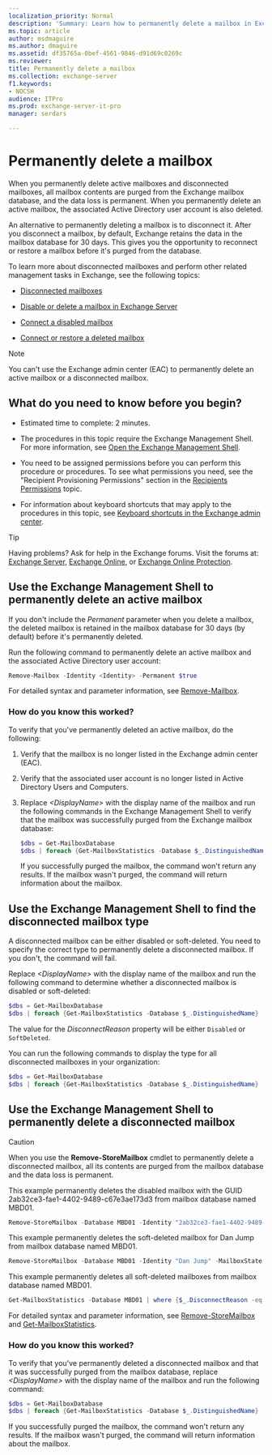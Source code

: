 ```yaml
---
localization_priority: Normal
description: 'Summary: Learn how to permanently delete a mailbox in Exchange Server 2016 or Exchange Server 2019.'
ms.topic: article
author: msdmaguire
ms.author: dmaguire
ms.assetid: df35765a-0bef-4561-9846-d91d69c0269c
ms.reviewer:
title: Permanently delete a mailbox
ms.collection: exchange-server
f1.keywords:
- NOCSH
audience: ITPro
ms.prod: exchange-server-it-pro
manager: serdars

---
```


# Permanently delete a mailbox

When you permanently delete active mailboxes and disconnected mailboxes, all mailbox contents are purged from the Exchange mailbox database, and the data loss is permanent. When you permanently delete an active mailbox, the associated Active Directory user account is also deleted.

An alternative to permanently deleting a mailbox is to disconnect it. After you disconnect a mailbox, by default, Exchange retains the data in the mailbox database for 30 days. This gives you the opportunity to reconnect or restore a mailbox before it's purged from the database.

To learn more about disconnected mailboxes and perform other related management tasks in Exchange, see the following topics:

- [Disconnected mailboxes](disconnected-mailboxes.md)

- [Disable or delete a mailbox in Exchange Server](disable-or-delete-mailboxes.md)

- [Connect a disabled mailbox](connect-disabled-mailboxes.md)

- [Connect or restore a deleted mailbox](restore-deleted-mailboxes.md)

> [!NOTE]
> You can't use the Exchange admin center (EAC) to permanently delete an active mailbox or a disconnected mailbox.

## What do you need to know before you begin?

- Estimated time to complete: 2 minutes.

- The procedures in this topic require the Exchange Management Shell. For more information, see [Open the Exchange Management Shell](https://docs.microsoft.com/powershell/exchange/open-the-exchange-management-shell).

- You need to be assigned permissions before you can perform this procedure or procedures. To see what permissions you need, see the "Recipient Provisioning Permissions" section in the [Recipients Permissions](../../permissions/feature-permissions/recipient-permissions.md) topic.

- For information about keyboard shortcuts that may apply to the procedures in this topic, see [Keyboard shortcuts in the Exchange admin center](../../about-documentation/exchange-admin-center-keyboard-shortcuts.md).

> [!TIP]
> Having problems? Ask for help in the Exchange forums. Visit the forums at: [Exchange Server](https://social.technet.microsoft.com/forums/office/home?category=exchangeserver), [Exchange Online](https://docs.microsoft.com/answers/topics/office-exchange-server-itpro.html), or [Exchange Online Protection](https://social.technet.microsoft.com/forums/forefront/home?forum=FOPE).

## Use the Exchange Management Shell to permanently delete an active mailbox

If you don't include the _Permanent_ parameter when you delete a mailbox, the deleted mailbox is retained in the mailbox database for 30 days (by default) before it's permanently deleted.

Run the following command to permanently delete an active mailbox and the associated Active Directory user account:

```PowerShell
Remove-Mailbox -Identity <Identity> -Permanent $true
```

For detailed syntax and parameter information, see [Remove-Mailbox](https://docs.microsoft.com/powershell/module/exchange/remove-mailbox).

### How do you know this worked?

To verify that you've permanently deleted an active mailbox, do the following:

1. Verify that the mailbox is no longer listed in the Exchange admin center (EAC).

2. Verify that the associated user account is no longer listed in Active Directory Users and Computers.

3. Replace _\<DisplayName\>_ with the display name of the mailbox and run the following commands in the Exchange Management Shell to verify that the mailbox was successfully purged from the Exchange mailbox database:

   ```PowerShell
   $dbs = Get-MailboxDatabase
   $dbs | foreach {Get-MailboxStatistics -Database $_.DistinguishedName} | where {$_.DisplayName -eq "<DisplayName>"}
   ```

   If you successfully purged the mailbox, the command won't return any results. If the mailbox wasn't purged, the command will return information about the mailbox.

## Use the Exchange Management Shell to find the disconnected mailbox type

A disconnected mailbox can be either disabled or soft-deleted. You need to specify the correct type to permanently delete a disconnected mailbox. If you don't, the command will fail.

Replace _\<DisplayName\>_ with the display name of the mailbox and run the following command to determine whether a disconnected mailbox is disabled or soft-deleted:

```PowerShell
$dbs = Get-MailboxDatabase
$dbs | foreach {Get-MailboxStatistics -Database $_.DistinguishedName} | where {$_.DisplayName -eq "<DisplayName>"} | Format-List DisplayName,MailboxGuid,Database,DisconnectReason
```

The value for the _DisconnectReason_ property will be either `Disabled` or `SoftDeleted`.

You can run the following commands to display the type for all disconnected mailboxes in your organization:

```PowerShell
$dbs = Get-MailboxDatabase
$dbs | foreach {Get-MailboxStatistics -Database $_.DistinguishedName} | where {$_.DisconnectReason -ne $null} | Format-List DisplayName,MailboxGuid,Database,DisconnectReason
```

## Use the Exchange Management Shell to permanently delete a disconnected mailbox

> [!CAUTION]
> When you use the **Remove-StoreMailbox** cmdlet to permanently delete a disconnected mailbox, all its contents are purged from the mailbox database and the data loss is permanent.

This example permanently deletes the disabled mailbox with the GUID 2ab32ce3-fae1-4402-9489-c67e3ae173d3 from mailbox database named MBD01.

```PowerShell
Remove-StoreMailbox -Database MBD01 -Identity "2ab32ce3-fae1-4402-9489-c67e3ae173d3" -MailboxState Disabled
```

This example permanently deletes the soft-deleted mailbox for Dan Jump from mailbox database named MBD01.

```PowerShell
Remove-StoreMailbox -Database MBD01 -Identity "Dan Jump" -MailboxState SoftDeleted
```

This example permanently deletes all soft-deleted mailboxes from mailbox database named MBD01.

```PowerShell
Get-MailboxStatistics -Database MBD01 | where {$_.DisconnectReason -eq "SoftDeleted"} | ForEach {Remove-StoreMailbox -Database $_.Database -Identity $_.MailboxGuid -MailboxState SoftDeleted}
```

For detailed syntax and parameter information, see [Remove-StoreMailbox](https://docs.microsoft.com/powershell/module/exchange/remove-storemailbox) and [Get-MailboxStatistics](https://docs.microsoft.com/powershell/module/exchange/get-mailboxstatistics).

### How do you know this worked?

To verify that you've permanently deleted a disconnected mailbox and that it was successfully purged from the mailbox database, replace _\<DisplayName\>_ with the display name of the mailbox and run the following command:

```PowerShell
$dbs = Get-MailboxDatabase
$dbs | foreach {Get-MailboxStatistics -Database $_.DistinguishedName} | where {$_.DisplayName -eq "<DisplayName>"}
```

If you successfully purged the mailbox, the command won't return any results. If the mailbox wasn't purged, the command will return information about the mailbox.
